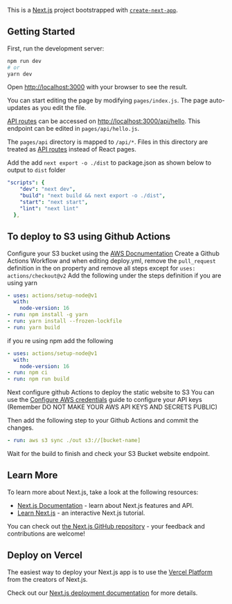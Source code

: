 This is a [Next.js](https://nextjs.org/) project bootstrapped with [`create-next-app`](https://github.com/vercel/next.js/tree/canary/packages/create-next-app).

## Getting Started

First, run the development server:

```bash
npm run dev
# or
yarn dev
```

Open [http://localhost:3000](http://localhost:3000) with your browser to see the result.

You can start editing the page by modifying `pages/index.js`. The page auto-updates as you edit the file.

[API routes](https://nextjs.org/docs/api-routes/introduction) can be accessed on [http://localhost:3000/api/hello](http://localhost:3000/api/hello). This endpoint can be edited in `pages/api/hello.js`.

The `pages/api` directory is mapped to `/api/*`. Files in this directory are treated as [API routes](https://nextjs.org/docs/api-routes/introduction) instead of React pages.

Add the add `next export -o ./dist` to package.json as shown below to output to `dist` folder

```yaml
"scripts": {
    "dev": "next dev",
    "build": "next build && next export -o ./dist",
    "start": "next start",
    "lint": "next lint"
  },
```

## To deploy to S3 using Github Actions
Configure your S3 bucket using the [AWS Docnumentation](https://docs.aws.amazon.com/AmazonS3/latest/userguide/HostingWebsiteOnS3Setup.html)
Create a Github Actions Workflow and when editing deploy.yml, remove the `pull_request` definition in the on property and remove all steps except for `uses: actions/checkout@v2`
Add the following under the steps definition if you are using yarn

```yaml
- uses: actions/setup-node@v1
  with:
    node-version: 16
- run: npm install -g yarn
- run: yarn install --frozen-lockfile
- run: yarn build
```

if you re using npm add the following 

```yaml
- uses: actions/setup-node@v1
  with:
    node-version: 16
- run: npm ci
- run: npm run build
```

Next configure github Actions to deploy the static website to S3
You can use the [Configure AWS credentials](https://github.com/aws-actions/configure-aws-credentials/blob/master/README.md) guide to configure your API keys (Remember DO NOT MAKE YOUR AWS API KEYS AND SECRETS PUBLIC)

Then add the following step to your Github Actions and commit the changes.

```yaml
- run: aws s3 sync ./out s3://[bucket-name]
```

Wait for the build to finish and check your S3 Bucket website endpoint.

## Learn More

To learn more about Next.js, take a look at the following resources:

- [Next.js Documentation](https://nextjs.org/docs) - learn about Next.js features and API.
- [Learn Next.js](https://nextjs.org/learn) - an interactive Next.js tutorial.

You can check out [the Next.js GitHub repository](https://github.com/vercel/next.js/) - your feedback and contributions are welcome!

## Deploy on Vercel

The easiest way to deploy your Next.js app is to use the [Vercel Platform](https://vercel.com/new?utm_medium=default-template&filter=next.js&utm_source=create-next-app&utm_campaign=create-next-app-readme) from the creators of Next.js.

Check out our [Next.js deployment documentation](https://nextjs.org/docs/deployment) for more details.
